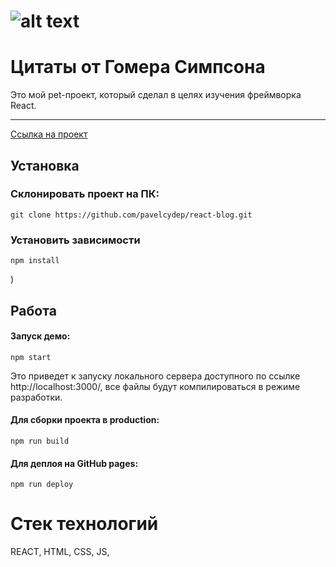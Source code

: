 ![alt text](src/images/blog.gif)
=============
Цитаты от Гомера Симпсона
=============
Это мой pet-проект, который сделал в целях изучения фреймворка React. 
****
[Ссылка на проект](https://pavelcydep.github.io/react-blog/)


## Установка

### Склонировать проект на ПК:

    git clone https://github.com/pavelcydep/react-blog.git
 


### Установить зависимости

    npm install

)

## Работа

#### Запуск демо:

    npm start
    
Это приведет к запуску локального сервера доступного по ссылке http://localhost:3000/, все файлы будут компилироваться в режиме разработки.


#### Для сборки проекта в production:

    npm run build
    
#### Для деплоя на GitHub pages:

    npm run deploy

Стек технологий
===============
REACT, HTML, CSS, JS,
 




